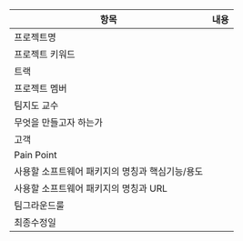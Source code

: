 |항목|내용|
|---|---|
|프로젝트명|    |
|프로젝트 키워드|    |
|트랙|    |
|프로젝트 멤버|    |
|팀지도 교수|    |
|무엇을 만들고자 하는가|   |
|고객|   |
|Pain Point|  |
|사용할 소프트웨어 패키지의 명칭과 핵심기능/용도|   |
|사용할 소프트웨어 패키지의 명칭과 URL|   |
|팀그라운드룰|  |
|최종수정일|  |
